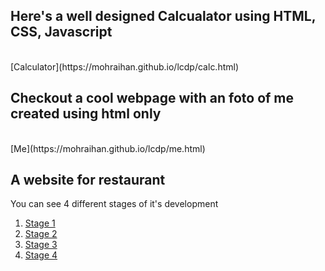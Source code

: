 
## Here's a well designed Calcualator using HTML, CSS, Javascript
<br>
[Calculator](https://mohraihan.github.io/lcdp/calc.html)<br>

## Checkout a cool webpage with an foto of me created using html only
<br>
[Me](https://mohraihan.github.io/lcdp/me.html)

## A website for restaurant

You can see 4 different stages of it's development

1. [Stage 1](https://mohraihan.github.io/lcdp/mod2/index.html)
2. [Stage 2](https://mohraihan.github.io/lcdp/mod3/index.html)
3. [Stage 3](https://mohraihan.github.io/lcdp/mod4/index.html)
4. [Stage 4](https://mohraihan.github.io/lcdp/mod5/index.html)
 